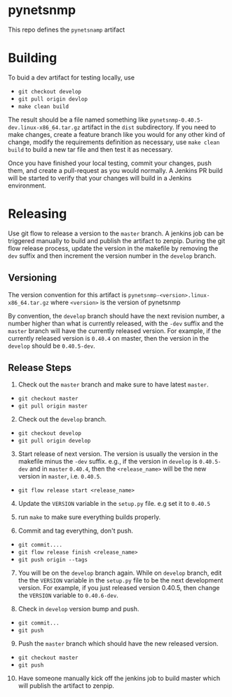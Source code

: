 # pynetsnmp
This repo defines the `pynetsnamp` artifact

# Building
To buid a dev artifact for testing locally, use
  * `git checkout develop`
  * `git pull origin devlop`
  * `make clean build`

The result should be a file named something like `pynetsnmp-0.40.5-dev.linux-x86_64.tar.gz` artifact in the `dist` subdirectory.
If you need to make changes, create a feature branch like you would for any other kind of change, modify the requirements
definition as necessary, use `make clean build` to build a new tar file and then test it as necessary.

Once you have finished your local testing, commit your changes, push them, and create a pull-request as you would
normally. A Jenkins PR build will be started to verify that your changes will build in
a Jenkins environment.

# Releasing
Use git flow to release a version to the `master` branch. A jenkins job can be triggered manually to build and publish the
artifact to zenpip.  During the git flow release process, update the version in the makefile by removing the `dev`
suffix and then increment the version number in the `develop` branch.

## Versioning

The version convention for this artifact is `pynetsnmp-<version>.linux-x86_64.tar.gz` where `<version>`
is the version of pynetsnmp

By convention, the `develop` branch should have the next revision number, a number higher than what is
currently released, with the `-dev` suffix and the `master` branch will have the currently released version.
For example, if the currently released version is `0.40.4` on master, then
the version in the `develop` should be `0.40.5-dev`.

## Release Steps

1. Check out the `master` branch and make sure to have latest `master`.
  * `git checkout master`
  * `git pull origin master`

2. Check out the `develop` branch.
  * `git checkout develop`
  * `git pull origin develop`

3. Start release of next version. The version is usually the version in the makefile minus the `-dev` suffix.  e.g., if the version
  in `develop` is `0.40.5-dev` and in `master` `0.40.4`, then the
  `<release_name>` will be the new version in `master`, i.e. `0.40.5`.
  *  `git flow release start <release_name>`

4. Update the `VERSION` variable in the `setup.py` file. e.g set it to `0.40.5`

5. run `make` to make sure everything builds properly.

6. Commit and tag everything, don't push.
  * `git commit....`
  * `git flow release finish <release_name>`
  * `git push origin --tags`

7. You will be on the `develop` branch again. While on `develop` branch, edit the the `VERSION` variable in the `setup.py` file to
be the next development version. For example, if you just released version 0.40.5, then change the `VERSION` variable to
`0.40.6-dev`.

8. Check in `develop` version bump and push.
  * `git commit...`
  * `git push`

9. Push the `master` branch which should have the new released version.
  * `git checkout master`
  * `git push`

10. Have someone manually kick off the jenkins job to build master which will publish the artifact to zenpip.


